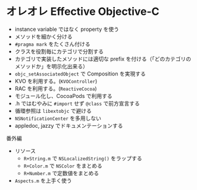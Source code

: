オレオレ Effective Objective-C
===

- instance variable ではなく property を使う
- メソッドを細かく分ける
- `#pragma mark` をたくさん付ける
- クラスを役割毎にカテゴリで分割する
- カテゴリで実装したメソッドには適切な prefix を付ける（「どのカテゴリのメソッドか」を明示化出来る）
- `objc_setAssociatedObject` で Composition を実現する
- KVO を利用する。(`KVOController`)
- RAC を利用する。(`ReactiveCocoa`)
- モジュール化し、CocoaPods で利用する
- .h ではむやみに `#import` せず `@class` で前方宣言する
- 循環参照は `libextobjc` で避ける
- `NSNotificationCenter` を多用しない
- appledoc, jazzy でドキュメンテーションする

番外編

- リソース
  - `R+String.m` で `NSLocalizedString()` をラップする
  - `R+Color.m` で `NSColor` をまとめる
  - `R+Number.m` で定数値をまとめる
- `Aspects.m` を上手く使う
